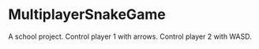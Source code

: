 # MultiplayerSnakeGame
A school project.  Control player 1 with arrows. Control player 2 with WASD.  
